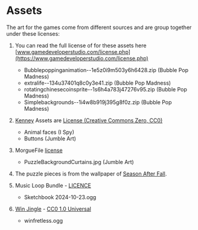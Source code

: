 # Assets

The art for the games come from different sources and are group together under these licenses:

1. You can read the full license of for these assets here [www.gamedeveloperstudio.com/license.php](https://www.gamedeveloperstudio.com/license.php)
   - Bubblepoppinganimation--1e5z0i9m503y6h6428.zip (Bubble Pop Madness)
   - extralife--134u37401q8c0y3e41.zip (Bubble Pop Madness)
   - rotatingchinesecoinsprite--1s6h4a783j47276v95.zip (Bubble Pop Madness)
   - Simplebackgrounds--1i4w8b919j395g8f0z.zip (Bubble Pop Madness)

2. [Kenney](www.kenney.nl) Assets are [License (Creative Commons Zero, CC0)](http://creativecommons.org/publicdomain/zero/1.0/)
   - Animal faces (I Spy)
   - Buttons (Jumble Art)

3. MorgueFile [license](https://morguefile.com/license)
   - PuzzleBackgroundCurtains.jpg (Jumble Art)

4. The puzzle pieces is from the wallpaper of [Season After Fall](https://www.facebook.com/SeasonsafterFall/).

5. Music Loop Bundle - [LICENCE](music/music-loop-bundle/_LICENSE.txt)
   - Sketchbook 2024-10-23.ogg

6. [Win Jingle](https://opengameart.org/content/win-jingle) - [CC0 1.0 Universal](https://creativecommons.org/publicdomain/zero/1.0/)
   - winfretless.ogg
